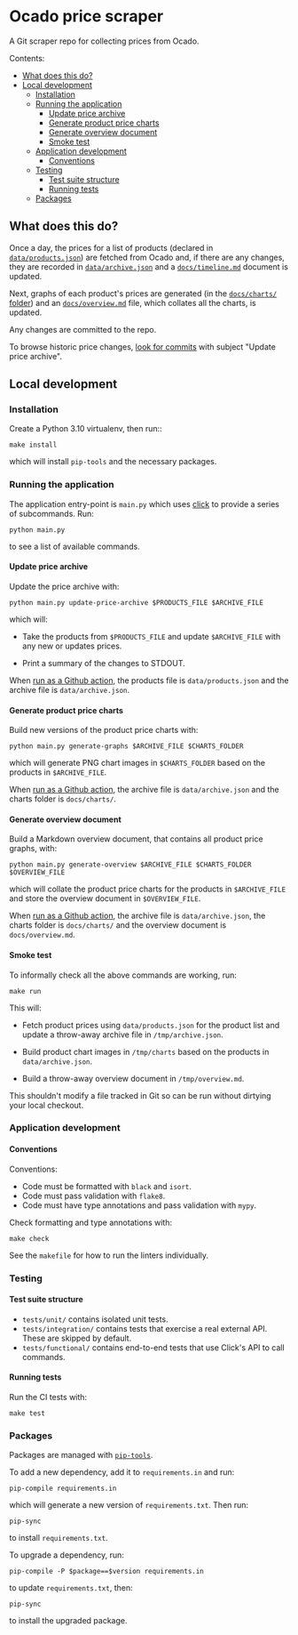# Ocado price scraper

A Git scraper repo for collecting prices from Ocado.

Contents:

- [What does this do?](#what-does-this-do?)
- [Local development](#local-development)
  - [Installation](#installation)
  - [Running the application](#running-the-application)
    - [Update price archive](#update-price-archive)
    - [Generate product price charts](#generate-product-price-charts)
    - [Generate overview document](#generate-overview-document)
    - [Smoke test](#smoke-test)
  - [Application development](#application-development)
    - [Conventions](#conventions)
  - [Testing](#testing)
    - [Test suite structure](#test-suite-structure)
    - [Running tests](#running-tests)
  - [Packages](#packages)

## What does this do?

Once a day, the prices for a list of products (declared in
[`data/products.json`][products_file]) are fetched from Ocado and, if there are
any changes, they are recorded in [`data/archive.json`][prices_file] and a
[`docs/timeline.md`][timeline_file] document is updated.

Next, graphs of each product's prices are generated (in the [`docs/charts/`
folder][charts_folder]) and an [`docs/overview.md`][overview_file] file, which
collates all the charts, is updated.

Any changes are committed to the repo.

[products_file]:
  https://github.com/codeinthehole/food-scraper/blob/master/data/products.json
[prices_file]:
  https://github.com/codeinthehole/food-scraper/blob/master/data/archive.json
[timeline_file]:
  https://github.com/codeinthehole/food-scraper/blob/master/docs/timeline.md
[charts_folder]:
  https://github.com/codeinthehole/food-scraper/blob/master/docs/charts/
[overview_file]:
  https://github.com/codeinthehole/food-scraper/blob/master/docs/overview.md

To browse historic price changes, [look for commits][commits_list] with subject
"Update price archive".

[commits_list]: https://github.com/codeinthehole/food-scraper/commits/master

## Local development

### Installation

Create a Python 3.10 virtualenv, then run::

    make install

which will install `pip-tools` and the necessary packages.

### Running the application

The application entry-point is `main.py` which uses [click][click_site] to
provide a series of subcommands. Run:

    python main.py

to see a list of available commands.

[click_site]: https://click.palletsprojects.com/en/8.1.x/

#### Update price archive

Update the price archive with:

    python main.py update-price-archive $PRODUCTS_FILE $ARCHIVE_FILE

which will:

- Take the products from `$PRODUCTS_FILE` and update `$ARCHIVE_FILE` with any
  new or updates prices.

- Print a summary of the changes to STDOUT.

When [run as a Github action][gh_workflow_run], the products file is
`data/products.json` and the archive file is `data/archive.json`.

[gh_workflow_run]:
  https://github.com/codeinthehole/food-scraper/blob/master/.github/workflows/run.yml

#### Generate product price charts

Build new versions of the product price charts with:

    python main.py generate-graphs $ARCHIVE_FILE $CHARTS_FOLDER

which will generate PNG chart images in `$CHARTS_FOLDER` based on the products
in `$ARCHIVE_FILE`.

When [run as a Github action][gh_workflow_charts], the archive file is
`data/archive.json` and the charts folder is `docs/charts/`.

[gh_workflow_charts]:
  https://github.com/codeinthehole/food-scraper/blob/master/.github/workflows/charts.yml

#### Generate overview document

Build a Markdown overview document, that contains all product price graphs,
with:

    python main.py generate-overview $ARCHIVE_FILE $CHARTS_FOLDER $OVERVIEW_FILE

which will collate the product price charts for the products in `$ARCHIVE_FILE`
and store the overview document in `$OVERVIEW_FILE`.

When [run as a Github action][gh_workflow_charts], the archive file is
`data/archive.json`, the charts folder is `docs/charts/` and the overview
document is `docs/overview.md`.

#### Smoke test

To informally check all the above commands are working, run:

    make run

This will:

- Fetch product prices using `data/products.json` for the product list and
  update a throw-away archive file in `/tmp/archive.json`.

- Build product chart images in `/tmp/charts` based on the products in
  `data/archive.json`.

- Build a throw-away overview document in `/tmp/overview.md`.

This shouldn't modify a file tracked in Git so can be run without dirtying your
local checkout.

### Application development

#### Conventions

Conventions:

- Code must be formatted with `black` and `isort`.
- Code must pass validation with `flake8`.
- Code must have type annotations and pass validation with `mypy`.

Check formatting and type annotations with:

    make check

See the `makefile` for how to run the linters individually.

### Testing

#### Test suite structure

- `tests/unit/` contains isolated unit tests.
- `tests/integration/` contains tests that exercise a real external API. These
  are skipped by default.
- `tests/functional/` contains end-to-end tests that use Click's API to call
  commands.

#### Running tests

Run the CI tests with:

    make test

### Packages

Packages are managed with [`pip-tools`](https://github.com/jazzband/pip-tools).

To add a new dependency, add it to `requirements.in` and run:

    pip-compile requirements.in

which will generate a new version of `requirements.txt`. Then run:

    pip-sync

to install `requirements.txt`.

To upgrade a dependency, run:

    pip-compile -P $package==$version requirements.in

to update `requirements.txt`, then:

    pip-sync

to install the upgraded package.
